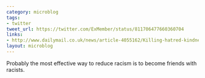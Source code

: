 ```yaml
---
category: microblog
tags:
- twitter
tweet_url: https://twitter.com/ExMember/status/811706477660360704
links:
- http://www.dailymail.co.uk/news/article-4055162/Killing-hatred-kindness-Black-man-convinced-200-racists-abandon-KKK-making-friends-despite-prejudiced-views.html
layout: microblog
---
```

Probably the most effective way to reduce racism is to become friends with racists.
